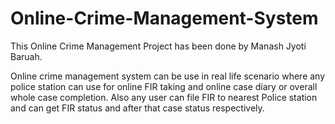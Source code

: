 # Online-Crime-Management-System
This Online Crime Management Project has been done by Manash Jyoti Baruah.

Online crime management system can be use in real life scenario where any police station can use for online FIR taking and online case diary or overall whole case completion.
Also any user can file FIR to nearest Police station and can get FIR status and after that case status respectively.


 
